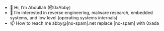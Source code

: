 - 👋 Hi, I’m Abdullah (@0xAbby)
- 👀 I’m interested in reverse engineering, malware research, embedded systems, and low level (operating systems internals)
- 📫 How to reach me abby@[no-spam].net replace [no-spam] with 0xada
